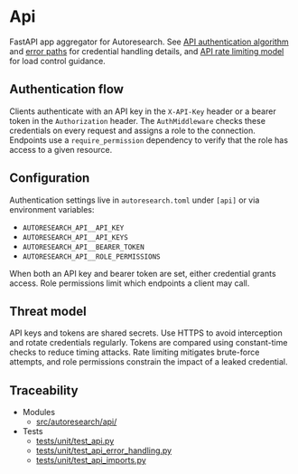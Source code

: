 # Api

FastAPI app aggregator for Autoresearch. See [API authentication
algorithm](../algorithms/api_authentication.md) and
[error paths](../algorithms/api_auth_error_paths.md) for credential handling
details, and [API rate limiting
model](../algorithms/api_rate_limiting.md) for load control guidance.

## Authentication flow

Clients authenticate with an API key in the `X-API-Key` header or a bearer
token in the `Authorization` header. The `AuthMiddleware` checks these
credentials on every request and assigns a role to the connection. Endpoints
use a `require_permission` dependency to verify that the role has access to a
given resource.

## Configuration

Authentication settings live in `autoresearch.toml` under `[api]` or via
environment variables:

- `AUTORESEARCH_API__API_KEY`
- `AUTORESEARCH_API__API_KEYS`
- `AUTORESEARCH_API__BEARER_TOKEN`
- `AUTORESEARCH_API__ROLE_PERMISSIONS`

When both an API key and bearer token are set, either credential grants
access. Role permissions limit which endpoints a client may call.

## Threat model

API keys and tokens are shared secrets. Use HTTPS to avoid interception and
rotate credentials regularly. Tokens are compared using constant-time checks to
reduce timing attacks. Rate limiting mitigates brute-force attempts, and role
permissions constrain the impact of a leaked credential.

## Traceability

- Modules
  - [src/autoresearch/api/][m1]
- Tests
  - [tests/unit/test_api.py][t1]
  - [tests/unit/test_api_error_handling.py][t2]
  - [tests/unit/test_api_imports.py][t3]

[m1]: ../../src/autoresearch/api/
[t1]: ../../tests/unit/test_api.py
[t2]: ../../tests/unit/test_api_error_handling.py
[t3]: ../../tests/unit/test_api_imports.py
